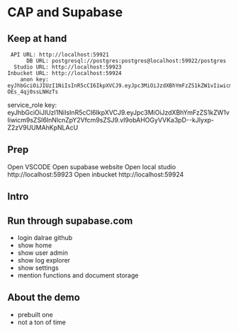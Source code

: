 # CAP and Supabase

## Keep at hand
     API URL: http://localhost:59921
          DB URL: postgresql://postgres:postgres@localhost:59922/postgres
      Studio URL: http://localhost:59923
    Inbucket URL: http://localhost:59924
        anon key: eyJhbGciOiJIUzI1NiIsInR5cCI6IkpXVCJ9.eyJpc3MiOiJzdXBhYmFzZS1kZW1vIiwicm9sZSI6ImFub24ifQ.625_WdcF3KHqz5amU0x2X5WWHP-OEs_4qj0ssLNHzTs
service_role key: eyJhbGciOiJIUzI1NiIsInR5cCI6IkpXVCJ9.eyJpc3MiOiJzdXBhYmFzZS1kZW1vIiwicm9sZSI6InNlcnZpY2Vfcm9sZSJ9.vI9obAHOGyVVKa3pD--kJlyxp-Z2zV9UUMAhKpNLAcU

## Prep

Open VSCODE
Open supabase website
Open local studio http://localhost:59923
Open inbucket http://localhost:59924

## Intro 


## Run through supabase.com

- login dalrae github
- show home
- show user admin
- show log explorer
- show settings
- mention functions and document storage

## About the demo

- prebuilt one
- not a ton of time
